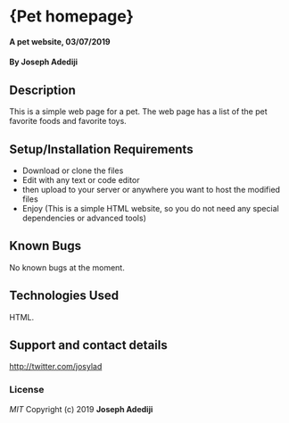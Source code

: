 # {Pet homepage}
#### A pet website, 03/07/2019
#### By **Joseph Adediji**
## Description
This is a simple web page for a pet. The web page has a list of the pet favorite foods and favorite toys.
## Setup/Installation Requirements
* Download or clone the files
* Edit with any text or code editor
* then upload to your server or anywhere you want to host the modified files
* Enjoy
(This is a simple HTML website, so you do not need any special dependencies or advanced tools)
## Known Bugs
No known bugs at the moment.
## Technologies Used
HTML.
## Support and contact details
http://twitter.com/josylad
### License
*MIT*
Copyright (c) 2019 **Joseph Adediji**
